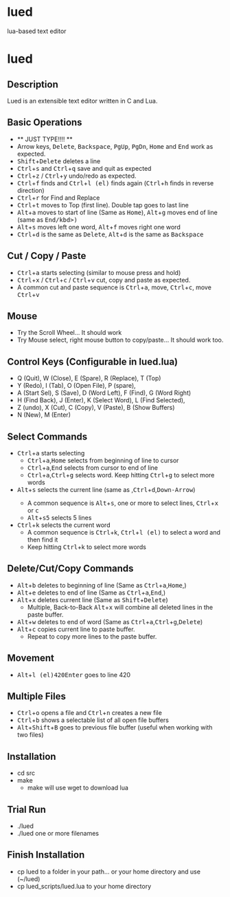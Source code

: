 # lued
lua-based text editor

lued
====

Description
-----------
Lued is an extensible text editor written in C and Lua.


Basic Operations
----------------
* ** JUST TYPE!!!! **
* Arrow keys, <kbd>Delete</kbd>, <kbd>Backspace</kbd>, <kbd>PgUp</kbd>, <kbd>PgDn</kbd>, <kbd>Home</kbd> and <kbd>End</kbd> work as expected.
* <kbd>Shift</kbd>+<kbd>Delete</kbd> deletes a line
* <kbd>Ctrl</kbd>+<kbd>s</kbd> and <kbd>Ctrl</kbd>+<kbd>q</kbd> save and quit as expected
* <kbd>Ctrl</kbd>+<kbd>z</kbd> / <kbd>Ctrl</kbd>+<kbd>y</kbd> undo/redo as expected.
* <kbd>Ctrl</kbd>+<kbd>f</kbd> finds and <kbd>Ctrl</kbd>+<kbd>l (el)</kbd> finds again (<kbd>Ctrl</kbd>+<kbd>h</kbd> finds in reverse direction)
* <kbd>Ctrl</kbd>+<kbd>r</kbd> for Find and Replace
* <kbd>Ctrl</kbd>+<kbd>t</kbd> moves to Top (first line). Double tap goes to last line
* <kbd>Alt</kbd>+<kbd>a</kbd> moves to start of line (Same as <kbd>Home</kbd>), <kbd>Alt</kbd>+<kbd>g</kbd> moves end of line (same as <kbd>End/kbd>)
* <kbd>Alt</kbd>+<kbd>s</kbd> moves left one word, <kbd>Alt</kbd>+<kbd>f</kbd> moves right one word
* <kbd>Ctrl</kbd>+<kbd>d</kbd> is the same as <kbd>Delete</kbd>, <kbd>Alt</kbd>+<kbd>d</kbd> is the same as <kbd>Backspace</kbd>

Cut / Copy / Paste
------------------
* <kbd>Ctrl</kbd>+<kbd>a</kbd> starts selecting (similar to mouse press and hold)
* <kbd>Ctrl</kbd>+<kbd>x</kbd> / <kbd>Ctrl</kbd>+<kbd>c</kbd> / <kbd>Ctrl</kbd>+<kbd>v</kbd> cut, copy and paste as expected.
* A common cut and paste sequence is <kbd>Ctrl</kbd>+<kbd>a</kbd>, move, <kbd>Ctrl</kbd>+<kbd>c</kbd>, move <kbd>Ctrl</kbd>+<kbd>v</kbd>

Mouse
-----
* Try the Scroll Wheel... It should work
* Try Mouse select, right mouse button to copy/paste... It should work too.

Control Keys (Configurable in lued.lua)
---------------------------------------
* Q (Quit),      W (Close),  E (Spare),       R (Replace),      T (Top)
* Y (Redo),      I (Tab),    O (Open File),   P (spare),
* A (Start Sel), S (Save),   D (Word Left),   F (Find),         G (Word Right)
* H (Find Back), J (Enter),  K (Select Word), L (Find Selected),
* Z (undo),      X (Cut),    C (Copy),        V (Paste),        B (Show Buffers)
* N (New),       M (Enter)

Select Commands
---------------
* <kbd>Ctrl</kbd>+<kbd>a</kbd> starts selecting
  *  <kbd>Ctrl</kbd>+<kbd>a</kbd>,<kbd>Home</kbd> selects from beginning of line to cursor
  *  <kbd>Ctrl</kbd>+<kbd>a</kbd>,<kbd>End</kbd> selects from cursor to end of line
  *  <kbd>Ctrl</kbd>+<kbd>a</kbd>,<kbd>Ctrl</kbd>+<kbd>g</kbd> selects word. Keep hitting <kbd>Ctrl</kbd>+<kbd>g</kbd> to select more words
* <kbd>Alt</kbd>+<kbd>s</kbd><Enter> selects the current line (same as <Home>,<kbd>Ctrl</kbd>+<kbd>d</kbd>,<kbd>Down-Arrow</kbd>)
  *  A common sequence is <kbd>Alt</kbd>+<kbd>s</kbd>, one or more <Enter> to select lines, <kbd>Ctrl</kbd>+<kbd>x</kbd> or <kbd>c</kbd>
  *  <kbd>Alt</kbd>+<kbd>s5</kbd> selects 5 lines
* <kbd>Ctrl</kbd>+<kbd>k</kbd> selects the current word
  *  A common sequence is <kbd>Ctrl</kbd>+k, <kbd>Ctrl</kbd>+<kbd>l (el)</kbd> to select a word and then find it
  *  Keep hitting <kbd>Ctrl</kbd>+k to select more words

Delete/Cut/Copy Commands
------------------------
* <kbd>Alt</kbd>+<kbd>b</kbd> deletes to beginning of line (Same as <kbd>Ctrl</kbd>+<kbd>a</kbd>,<kbd>Home</kbd>,<Delete>)
* <kbd>Alt</kbd>+<kbd>e</kbd> deletes to end of line (Same as <kbd>Ctrl</kbd>+<kbd>a</kbd>,<kbd>End</kbd>,<Delete>)
* <kbd>Alt</kbd>+<kbd>x</kbd> deletes current line  (Same as <kbd>Shift</kbd>+<kbd>Delete</kbd>)
  * Multiple, Back-to-Back <kbd>Alt</kbd>+<kbd>x</kbd> will combine all deleted lines in the paste buffer.
* <kbd>Alt</kbd>+<kbd>w</kbd> deletes to end of word    (Same as <kbd>Ctrl</kbd>+<kbd>a</kbd>,<kbd>Ctrl</kbd>+<kbd>g</kbd>,<kbd>Delete</kbd>)
* <kbd>Alt</kbd>+<kbd>c</kbd> copies current line to paste buffer. 
  * Repeat to copy more lines to the paste buffer.

Movement
--------
* <kbd>Alt</kbd>+<kbd>l (el)420</kbd><kbd>Enter</kbd> goes to line 420

Multiple Files
--------------
* <kbd>Ctrl</kbd>+<kbd>o</kbd> opens a file and <kbd>Ctrl</kbd>+<kbd>n</kbd> creates a new file
* <kbd>Ctrl</kbd>+<kbd>b</kbd> shows a selectable list of all open file buffers
* <kbd>Alt</kbd>+<kbd>Shift</kbd>+<kbd>B</kbd> goes to previous file buffer (useful when working with two files)

Installation
------------
* cd src
* make
  * make will use wget to download lua

Trial Run
---------
* ./lued
* ./lued one or more filenames

Finish Installation
-------------------
* cp lued to a folder in your path... or your home directory and use (~/lued)
* cp lued_scripts/lued.lua to your home directory

